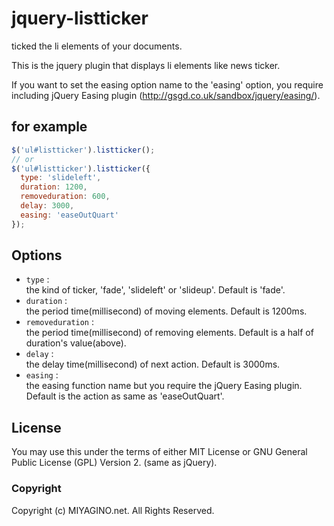 jquery-listticker
====================
ticked the li elements of your documents.

This is the jquery plugin that displays li elements like news ticker.

If you want to set the easing option name to the 'easing' option, you require
including jQuery Easing plugin (http://gsgd.co.uk/sandbox/jquery/easing/).

for example
-----------
```javascript
$('ul#listticker').listticker();
// or
$('ul#listticker').listticker({
  type: 'slideleft',
  duration: 1200,
  removeduration: 600,
  delay: 3000,
  easing: 'easeOutQuart'
});
```

Options
-------
+ `type` :  
  the kind of ticker, 'fade', 'slideleft' or 'slideup'. Default is 'fade'.
+ `duration` :  
  the period time(millisecond) of moving elements. Default is 1200ms.
+ `removeduration` :  
  the period time(millisecond) of removing elements. Default is a half of duration's value(above).
+ `delay` :  
  the delay time(millisecond) of next action. Default is 3000ms.
+ `easing` :  
  the easing function name but you require the jQuery Easing plugin. Default is  the action as same as 'easeOutQuart'.

License
-------
You may use this under the terms of either MIT License or
GNU General Public License (GPL) Version 2. (same as jQuery).

### Copyright
Copyright (c) MIYAGINO.net. All Rights Reserved.
